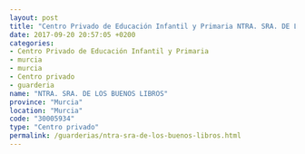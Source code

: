 ```yaml
---
layout: post
title: "Centro Privado de Educación Infantil y Primaria NTRA. SRA. DE LOS BUENOS LIBROS"
date: 2017-09-20 20:57:05 +0200
categories:
- Centro Privado de Educación Infantil y Primaria
- murcia
- murcia
- Centro privado
- guarderia
name: "NTRA. SRA. DE LOS BUENOS LIBROS"
province: "Murcia"
location: "Murcia"
code: "30005934"
type: "Centro privado"
permalink: /guarderias/ntra-sra-de-los-buenos-libros.html
---
```

